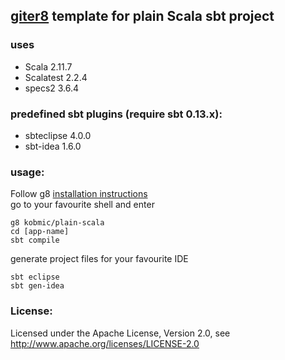 ## [giter8](http://github.com/n8han/giter8) template for plain Scala sbt project

### uses
* Scala 2.11.7
* Scalatest 2.2.4
* specs2 3.6.4

### predefined sbt plugins (require sbt 0.13.x):
* sbteclipse 4.0.0
* sbt-idea 1.6.0


### usage:
Follow g8 [installation instructions](http://github.com/n8han/giter8#readme)  
go to your favourite shell and enter  

    g8 kobmic/plain-scala
    cd [app-name]
    sbt compile


generate project files for your favourite IDE

    sbt eclipse
    sbt gen-idea

### License:
Licensed under the Apache License, Version 2.0, see http://www.apache.org/licenses/LICENSE-2.0
